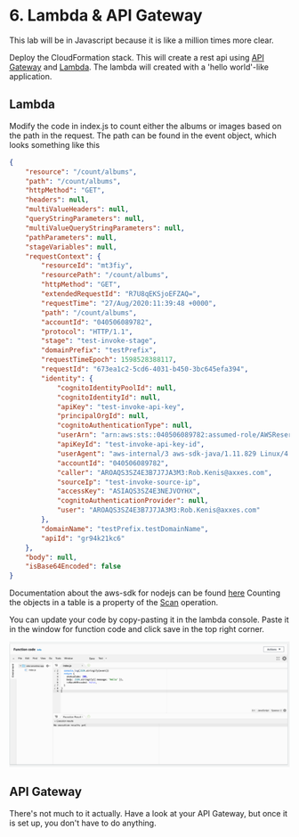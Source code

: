 # 6. Lambda & API Gateway
This lab will be in Javascript because it is like a million times more clear.

Deploy the CloudFormation stack. This will create a rest api using
[API Gateway](https://aws.amazon.com/api-gateway/) and [Lambda](https://aws.amazon.com/lambda/).
The lambda will created with a 'hello world'-like application.

## Lambda
Modify the code in index.js to count either the albums or images based on the path in the request.
The path can be found in the event object, which looks something like this

```json
{
    "resource": "/count/albums",
    "path": "/count/albums",
    "httpMethod": "GET",
    "headers": null,
    "multiValueHeaders": null,
    "queryStringParameters": null,
    "multiValueQueryStringParameters": null,
    "pathParameters": null,
    "stageVariables": null,
    "requestContext": {
        "resourceId": "mt3fiy",
        "resourcePath": "/count/albums",
        "httpMethod": "GET",
        "extendedRequestId": "R7U8qEKSjoEFZAQ=",
        "requestTime": "27/Aug/2020:11:39:48 +0000",
        "path": "/count/albums",
        "accountId": "040506089782",
        "protocol": "HTTP/1.1",
        "stage": "test-invoke-stage",
        "domainPrefix": "testPrefix",
        "requestTimeEpoch": 1598528388117,
        "requestId": "673ea1c2-5cd6-4031-b450-3bc645efa394",
        "identity": {
            "cognitoIdentityPoolId": null,
            "cognitoIdentityId": null,
            "apiKey": "test-invoke-api-key",
            "principalOrgId": null,
            "cognitoAuthenticationType": null,
            "userArn": "arn:aws:sts::040506089782:assumed-role/AWSReservedSSO_AdministratorAccess_8219a806ceb01083/Rob.Kenis@axxes.com",
            "apiKeyId": "test-invoke-api-key-id",
            "userAgent": "aws-internal/3 aws-sdk-java/1.11.829 Linux/4.9.217-0.1.ac.205.84.332.metal1.x86_64 OpenJDK_64-Bit_Server_VM/25.262-b10 java/1.8.0_262 vendor/Oracle_Corporation",
            "accountId": "040506089782",
            "caller": "AROAQS3SZ4E3B7J7JA3M3:Rob.Kenis@axxes.com",
            "sourceIp": "test-invoke-source-ip",
            "accessKey": "ASIAQS3SZ4E3NEJVOYHX",
            "cognitoAuthenticationProvider": null,
            "user": "AROAQS3SZ4E3B7J7JA3M3:Rob.Kenis@axxes.com"
        },
        "domainName": "testPrefix.testDomainName",
        "apiId": "gr94k21kc6"
    },
    "body": null,
    "isBase64Encoded": false
}
```

Documentation about the aws-sdk for nodejs can be found [here](https://docs.aws.amazon.com/AWSJavaScriptSDK/latest/AWS/DynamoDB.html)
Counting the objects in a table is a property of the [Scan](https://docs.aws.amazon.com/AWSJavaScriptSDK/latest/AWS/DynamoDB.html#scan-property) operation.

You can update your code by copy-pasting it in the lambda console. Paste it in the window for function code and click save in the top right corner.

![Lambda Code](../../assets/lambda_code.png)

## API Gateway
There's not much to it actually. Have a look at your API Gateway, but once
it is set up, you don't have to do anything.

